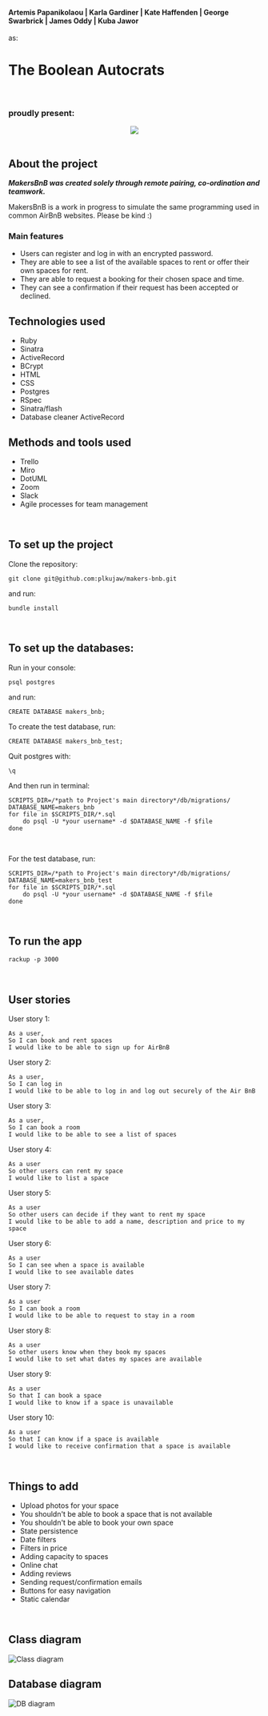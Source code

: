 **Artemis Papanikolaou | Karla Gardiner | Kate Haffenden | George Swarbrick | James Oddy | Kuba Jawor** <br>
<br>
as:
# The Boolean Autocrats # 
<br>

### proudly present: ###
<div style="text-align:center"><img src="public/Logo.png"/></div>
<br>

## About the project ##

***MakersBnB was created solely through remote pairing, co-ordination and teamwork.***

MakersBnB is a work in progress to simulate the same programming used in common AirBnB websites. Please be kind :)
<br>

### Main features ###

* Users can register and log in with an encrypted password. 
* They are able to see a list of the available spaces to rent or offer their own spaces for rent.
* They are able to request a booking for their chosen space and time.
* They can see a confirmation if their request has been accepted or declined.

## Technologies used ##

* Ruby
* Sinatra
* ActiveRecord
* BCrypt
* HTML
* CSS
* Postgres
* RSpec
* Sinatra/flash
* Database cleaner ActiveRecord


## Methods and tools used ##
* Trello 
* Miro
* DotUML
* Zoom
* Slack
* Agile processes for team management

<br>

## To set up the project ##

Clone the repository:

``` 
git clone git@github.com:plkujaw/makers-bnb.git
```
and run: 

```
bundle install
```
<br>

## To set up the databases: ##

Run in your console:
```
psql postgres
```

and run:
```
CREATE DATABASE makers_bnb;
```
To create the test database, run:
```
CREATE DATABASE makers_bnb_test;
```
Quit postgres with:
```
\q
```

And then run in terminal: 
```
SCRIPTS_DIR=/*path to Project's main directory*/db/migrations/
DATABASE_NAME=makers_bnb
for file in $SCRIPTS_DIR/*.sql
    do psql -U *your username* -d $DATABASE_NAME -f $file
done
```
<br>

For the test database, run:
```
SCRIPTS_DIR=/*path to Project's main directory*/db/migrations/
DATABASE_NAME=makers_bnb_test
for file in $SCRIPTS_DIR/*.sql
    do psql -U *your username* -d $DATABASE_NAME -f $file
done
```
<br>

## To run the app ##
```
rackup -p 3000
```
<br>

## User stories ##

User story 1:<br>
```
As a user,
So I can book and rent spaces
I would like to be able to sign up for AirBnB
```

User story 2:<br>
```
As a user,
So I can log in
I would like to be able to log in and log out securely of the Air BnB 
```
User story 3: <br>
```
As a user,
So I can book a room
I would like to be able to see a list of spaces
```
User story 4:<br>
```
As a user
So other users can rent my space
I would like to list a space
```
User story 5:<br>
```
As a user
So other users can decide if they want to rent my space
I would like to be able to add a name, description and price to my space
```
User story 6:<br>
```
As a user
So I can see when a space is available
I would like to see available dates
```

User story 7:<br>
```
As a user
So I can book a room
I would like to be able to request to stay in a room
```

User story 8:<br>
```
As a user
So other users know when they book my spaces
I would like to set what dates my spaces are available
```

User story 9:<br>
```
As a user
So that I can book a space 
I would like to know if a space is unavailable
```
User story 10:<br>
```
As a user
So that I can know if a space is available
I would like to receive confirmation that a space is available
```
<br>

## Things to add ##

* Upload photos for your space
* You shouldn't be able to book a space that is not available
* You shouldn't be able to book your own space
* State persistence
* Date filters
* Filters in price
* Adding capacity to spaces
* Online chat
* Adding reviews
* Sending request/confirmation emails
* Buttons for easy navigation
* Static calendar 
<br>

## Class diagram ##

![Class diagram](docs/class_diagram.svg) 

## Database diagram ##

![DB diagram](docs/db_diagram.svg)
    
